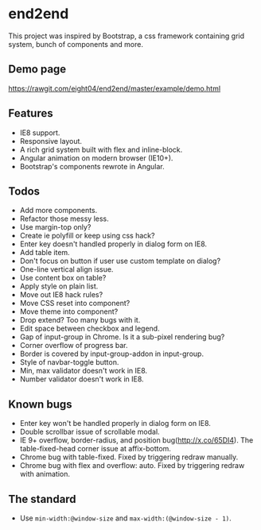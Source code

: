 end2end
=======
This project was inspired by Bootstrap, a css framework containing grid system, bunch of components and more.

Demo page
---------
<https://rawgit.com/eight04/end2end/master/example/demo.html>

Features
--------
* IE8 support.
* Responsive layout.
* A rich grid system built with flex and inline-block.
* Angular animation on modern browser (IE10+).
* Bootstrap's components rewrote in Angular.

Todos
-----
* Add more components.
* Refactor those messy less.
* Use margin-top only?
* Create ie polyfill or keep using css hack?
* Enter key doesn't handled properly in dialog form on IE8.
* Add table item.
* Don't focus on button if user use custom template on dialog?
* One-line vertical align issue.
* Use content box on table?
* Apply style on plain list.
* Move out IE8 hack rules?
* Move CSS reset into component?
* Move theme into component?
* Drop extend? Too many bugs with it.
* Edit space between checkbox and legend.
* Gap of input-group in Chrome. Is it a sub-pixel rendering bug?
* Corner overflow of progress bar.
* Border is covered by input-group-addon in input-group.
* Style of navbar-toggle button.
* Min, max validator doesn't work in IE8.
* Number validator doesn't work in IE8.

Known bugs
----------
* Enter key won't be handled properly in dialog form on IE8.
* Double scrollbar issue of scrollable modal.
* IE 9+ overflow, border-radius, and position bug(http://x.co/65DI4). The table-fixed-head corner issue at affix-bottom.
* Chrome bug with table-fixed. Fixed by triggering redraw manually.
* Chrome bug with flex and overflow: auto. Fixed by triggering redraw with animation.

The standard
------------
* Use `min-width:@window-size` and `max-width:(@window-size - 1)`.
